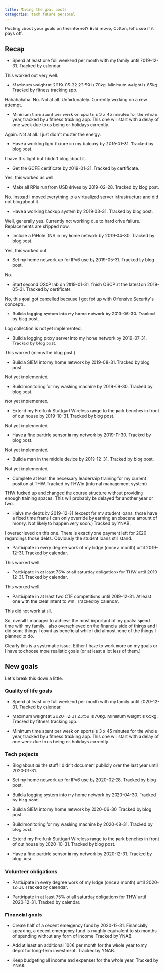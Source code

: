 ```yaml
---
title: Moving the goal posts
categories: tech future personal
---
```


Posting about your goals on the internet? Bold move, Cotton, let's see if it
pays off.

## Recap
 * Spend at least one full weekend per month with my family until 2019-12-31.
Tracked by calendar.

This worked out very well.

 * Maximum weight at 2019-05-22 23:59 is 70kg. Minimum weight is 65kg. Tracked by
fitness tracking app.

Hahahahaha. No. Not at all. Unfortunately. Currently working on a new attempt.

 * Minimum time spent per week on sports is 3 x 45 minutes for the whole year,
tracked by a fitness tracking app. This one will start with a delay of one week
due to us being on holidays currently.

Again. Not at all. I just didn't muster the energy.

 * Have a working light fixture on my balcony by 2019-01-31. Tracked by blog post.

I have this light but I didn't blog about it.

 * Get the GCFE certificate by 2019-01-31. Tracked by certificate.

Yes, this worked as well.

 * Make all RPis run from USB drives by 2019-02-28. Tracked by blog post.

No. Instead I moved everything to a virtualized server infrastructure and did
not blog about it.

 * Have a working backup system by 2019-03-31. Tracked by blog post.

Well, generally yes. Currently not working due to hard drive failure.
Replacements are shipped now.

 * Include a PiHole DNS in my home network by 2019-04-30. Tracked by blog post.

Yes, this worked out.

 * Set my home network up for IPv6 use by 2019-05-31. Tracked by blog post.

No.

 * Start second OSCP lab on 2019-01-31, finish OSCP at the latest on 2019-05-31. Tracked by certificate.

No, this goal got cancelled because I got fed up with Offensive Security's concepts.

 * Build a logging system into my home network by 2019-06-30. Tracked by blog post.

Log collection is not yet implemented.

 * Build a logging proxy server into my home network by 2019-07-31. Tracked by
blog post.

This worked (minus the blog post.)

 * Build a SIEM into my home network by 2019-08-31. Tracked by blog post.

Not yet implemented.

 * Build monitoring for my washing machine by 2019-09-30. Tracked by blog post.

Not yet implemented.

 * Extend my Freifunk Stuttgart Wireless range to the park benches in front of
our house by 2019-10-31. Tracked by blog post.

Not yet implemented.

 * Have a fine particle sensor in my network by 2019-11-30. Tracked by blog post.

Not yet implemented.

 * Build a man in the middle device by 2019-12-31. Tracked by blog post.

Not yet implemented.

 * Complete at least the necessary leadership training for my current position at
THW. Tracked by THWin (internal management system)

THW fucked up and changed the course structure without providing enough training
spaces. This will probably be delayed for another year or two.

 * Halve my debts by 2019-12-31 (except for my student loans, those have a fixed
time frame I can only override by earning an obscene amount of money. Not likely
to happen very soon.) Tracked by YNAB.

I overachieved on this one. There is exactly one payment left for 2020
regardings those debts. Obviously the student loans still stand.

 * Participate in every degree work of my lodge (once a month) until 2019-12-31.
Tracked by calendar.

This worked well.

 * Participate in at least 75% of all saturday obligations for THW until
2019-12-31. Tracked by calendar.

This worked well.

 * Participate in at least two CTF competitions until 2019-12-31. At least one
with the clear intent to win. Tracked by calendar.

This did not work at all.

So, overall I managed to achieve the most important of my goals: spend time with
my family. I also overachieved on the financial side of things and I did some
things I count as beneficial while I did almost none of the things I planned to
do.

Clearly this is a systematic issue. Either I have to work more on my goals or I
have to choose more realistic goals (or at least a lot less of them.)

## New goals

Let's break this down a little.

### Quality of life goals
 * Spend at least one full weekend per month with my family until 2020-12-31.
Tracked by calendar.

 * Maximum weight at 2020-12-31 23:59 is 70kg. Minimum weight is 65kg. Tracked by
fitness tracking app.

 * Minimum time spent per week on sports is 3 x 45 minutes for the whole year,
tracked by a fitness tracking app. This one will start with a delay of one week
due to us being on holidays currently.

### Tech projects
 * Blog about *all* the stuff I didn't document publicly over the last year until
2020-01-31.

 * Set my home network up for IPv6 use by 2020-02-28. Tracked by blog post.

 * Build a logging system into my home network by 2020-04-30. Tracked by blog post.

 * Build a SIEM into my home network by 2020-06-30. Tracked by blog post.

 * Build monitoring for my washing machine by 2020-08-31. Tracked by blog post.

 * Extend my Freifunk Stuttgart Wireless range to the park benches in front of
our house by 2020-10-31. Tracked by blog post.

 * Have a fine particle sensor in my network by 2020-12-31. Tracked by blog post.

### Volunteer obligations
 * Participate in every degree work of my lodge (once a month) until 2020-12-31.
Tracked by calendar.

 * Participate in at least 75% of all saturday obligations for THW until
2020-12-31. Tracked by calendar.

### Financial goals
 * Create half of a decent emergency fund by 2020-12-31. Financially speaking, a
decent emergency fund is roughly equivalent to six months of spending without
any form of income. Tracked by YNAB.

 * Add at least an additional 100€ per month for the whole year to my depot for
long-term investment. Tracked by YNAB.

 * Keep budgeting all income and expenses for the whole year. Tracked by YNAB.
